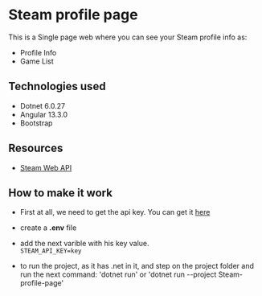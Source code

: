 # Steam profile page

This is a Single page web where you can see your Steam profile info as:

* Profile Info
* Game List

## Technologies used

* Dotnet 6.0.27
* Angular 13.3.0
* Bootstrap

## Resources

* [Steam Web API](https://developer.valvesoftware.com/wiki/Steam_Web_API)

## How to make it work

* First at all, we need to get the api key. You can get it [here](https://steamcommunity.com/dev/apikey)
* create a **.env** file
* add the next varible with his key value.<br>
``` STEAM_API_KEY=key ```

* to run the project, as it has .net in it, and step on the project folder and run the next command: 'dotnet run' or 'dotnet run --project Steam-profile-page'
